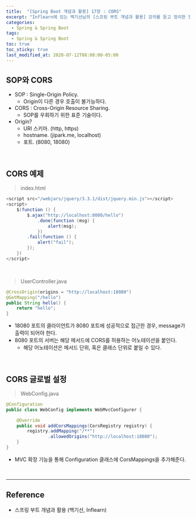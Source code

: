 ```yaml
---
title:  "[Spring Boot 개념과 활용] 17장 : CORS"
excerpt: "Inflearn에 있는 백기선님의 [스프링 부트 개념과 활용] 강의를 듣고 정리한 필기입니다."
categories:
  - Spring & Spring Boot
tags:
  - Spring & Spring Boot
toc: true
toc_sticky: true
last_modified_at: 2020-07-12T08:08:00-05:00
---
```


## SOP와 CORS

* SOP : Single-Origin Policy.
  * Origin이 다른 경우 호출이 불가능하다.
* CORS : Cross-Origin Resource Sharing.
  * SOP를 우회하기 위한 표준 기술이다.
* Origin?
  * URI 스키마. (http, https)
  * hostname. (jipark.me, localhost)
  * 포트. (8080, 18080)

<br>

## CORS 예제

> index.html

```java
<script src="/webjars/jquery/3.3.1/dist/jquery.min.js"></script>
<script>
    $(function () {
        $.ajax("http://localhost:8080/hello")
            .done(function (msg) {
                alert(msg);
            })
        .fail(function () {
            alert("fail");
        });
    })
</script>
```

<br>

> UserController.java

```java
@CrossOrigin(origins = "http://localhost:18080")
@GetMapping("/hello")
public String hello() {
    return "hello";
}
```

* 18080 포트의 클라이언트가 8080 포트에 성공적으로 접근한 경우, message가 출력이 되어야 한다.
* 8080 포트의 서버는 해당 메서드에 CORS를 허용하는 어노테이션을 붙인다.
  * 해당 어노테이션은 메서드 단위, 혹은 클래스 단위로 붙일 수 있다.

<br>

## CORS 글로벌 설정

> WebConfig.java

```java
@Configuration
public class WebConfig implements WebMvcConfigurer {

    @Override
    public void addCorsMappings(CorsRegistry registry) {
        registry.addMapping("/**")
                .allowedOrigins("http://localhost:18080");
    }
}
```

* MVC 확장 기능을 통해 Configuration 클래스에 CorsMappings을 추가해준다.

<br>

---

## Reference

* 스프링 부트 개념과 활용 (백기선, Inflearn)
